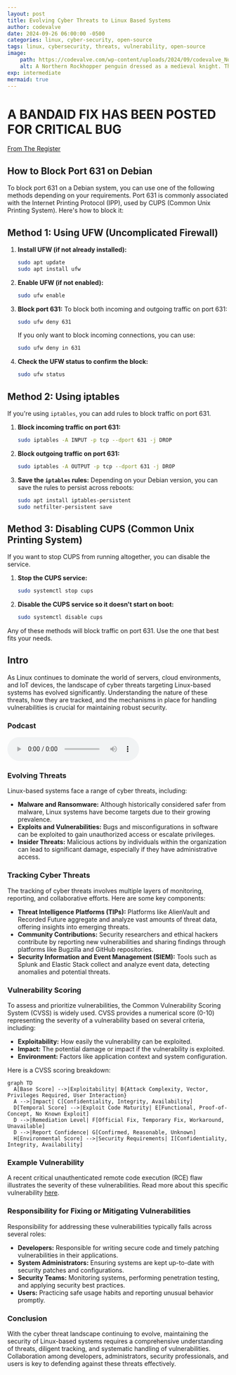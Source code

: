 ```yaml
---
layout: post
title: Evolving Cyber Threats to Linux Based Systems
author: codevalve
date: 2024-09-26 06:00:00 -0500
categories: linux, cyber-security, open-source
tags: linux, cybersecurity, threats, vulnerability, open-source
image: 
    path: https://codevalve.com/wp-content/uploads/2024/09/codevalve_Northern_Rock_Hopper_Penguin_as_a_medieval_knight_h_08529ed3-63ac-49d1-b5e6-619b79be969f_1.png
    alt: A Northern Rockhopper penguin dressed as a medieval knight. The penguin wears a suit of armor, complete with a helmet featuring a plume resembling the penguin's natural feathered crest. The image is a playful mix of wildlife and medieval elements.
exp: intermediate
mermaid: true
---
```


# A BANDAID FIX HAS BEEN POSTED FOR CRITICAL BUG

[From The Register](https://www.theregister.com/2024/09/26/unauthenticated_rce_bug_linux/?td=readmore)

## How to Block Port 631 on Debian

To block port 631 on a Debian system, you can use one of the following methods depending on your requirements. Port 631 is commonly associated with the Internet Printing Protocol (IPP), used by CUPS (Common Unix Printing System). Here's how to block it:

## Method 1: Using UFW (Uncomplicated Firewall)

1. **Install UFW (if not already installed):**

   ```bash
   sudo apt update  
   sudo apt install ufw  
   ```

2. **Enable UFW (if not enabled):**

   ```bash
   sudo ufw enable  
   ```

3. **Block port 631:** To block both incoming and outgoing traffic on port 631:

   ```bash
   sudo ufw deny 631  
   ```

   If you only want to block incoming connections, you can use:

   ```bash
   sudo ufw deny in 631  
   ```

4. **Check the UFW status to confirm the block:**

   ```bash
   sudo ufw status  
   ```

## Method 2: Using iptables

If you're using `iptables`, you can add rules to block traffic on port 631.

1. **Block incoming traffic on port 631:**

   ```bash
   sudo iptables -A INPUT -p tcp --dport 631 -j DROP  
   ```

2. **Block outgoing traffic on port 631:**

   ```bash
   sudo iptables -A OUTPUT -p tcp --dport 631 -j DROP  
   ```

3. **Save the `iptables` rules:** Depending on your Debian version, you can save the rules to persist across reboots:

   ```bash
   sudo apt install iptables-persistent  
   sudo netfilter-persistent save  
   ```

## Method 3: Disabling CUPS (Common Unix Printing System)

If you want to stop CUPS from running altogether, you can disable the service.

1. **Stop the CUPS service:**

   ```bash
   sudo systemctl stop cups  
   ```

2. **Disable the CUPS service so it doesn't start on boot:**

   ```bash
   sudo systemctl disable cups  
   ```

Any of these methods will block traffic on port 631. Use the one that best fits your needs.


## Intro

As Linux continues to dominate the world of servers, cloud environments, and IoT devices, the landscape of cyber threats targeting Linux-based systems has evolved significantly. Understanding the nature of these threats, how they are tracked, and the mechanisms in place for handling vulnerabilities is crucial for maintaining robust security.

### Podcast

<audio ref='podcast' src="https://codevalve.com/wp-content/uploads/2024/09/Evolving-Cyber-Threats-to-Linux-Based-Systems.mp3" controls></audio>

### Evolving Threats

Linux-based systems face a range of cyber threats, including:

- **Malware and Ransomware:** Although historically considered safer from malware, Linux systems have become targets due to their growing prevalence.
- **Exploits and Vulnerabilities:** Bugs and misconfigurations in software can be exploited to gain unauthorized access or escalate privileges.
- **Insider Threats:** Malicious actions by individuals within the organization can lead to significant damage, especially if they have administrative access.

### Tracking Cyber Threats

The tracking of cyber threats involves multiple layers of monitoring, reporting, and collaborative efforts. Here are some key components:

- **Threat Intelligence Platforms (TIPs):** Platforms like AlienVault and Recorded Future aggregate and analyze vast amounts of threat data, offering insights into emerging threats.
- **Community Contributions:** Security researchers and ethical hackers contribute by reporting new vulnerabilities and sharing findings through platforms like Bugzilla and GitHub repositories.
- **Security Information and Event Management (SIEM):** Tools such as Splunk and Elastic Stack collect and analyze event data, detecting anomalies and potential threats.

### Vulnerability Scoring

To assess and prioritize vulnerabilities, the Common Vulnerability Scoring System (CVSS) is widely used. CVSS provides a numerical score (0-10) representing the severity of a vulnerability based on several criteria, including:

- **Exploitability:** How easily the vulnerability can be exploited.
- **Impact:** The potential damage or impact if the vulnerability is exploited.
- **Environment:** Factors like application context and system configuration.

Here is a CVSS scoring breakdown:

```mermaid
graph TD
  A[Base Score] -->|Exploitability| B{Attack Complexity, Vector, Privileges Required, User Interaction}
  A -->|Impact| C[Confidentiality, Integrity, Availability]
  D[Temporal Score] -->|Exploit Code Maturity| E[Functional, Proof-of-Concept, No Known Exploit]
  D -->|Remediation Level| F[Official Fix, Temporary Fix, Workaround, Unavailable]
  D -->|Report Confidence| G[Confirmed, Reasonable, Unknown]
  H[Environmental Score] -->|Security Requirements| I[Confidentiality, Integrity, Availability]
```

### Example Vulnerability

A recent critical unauthenticated remote code execution (RCE) flaw illustrates the severity of these vulnerabilities. Read more about this specific vulnerability [here](https://cybersecuritynews.com/critical-unauthenticated-rce-flaw/).

### Responsibility for Fixing or Mitigating Vulnerabilities

Responsibility for addressing these vulnerabilities typically falls across several roles:

- **Developers:** Responsible for writing secure code and timely patching vulnerabilities in their applications.
- **System Administrators:** Ensuring systems are kept up-to-date with security patches and configurations.
- **Security Teams:** Monitoring systems, performing penetration testing, and applying security best practices.
- **Users:** Practicing safe usage habits and reporting unusual behavior promptly.

### Conclusion

With the cyber threat landscape continuing to evolve, maintaining the security of Linux-based systems requires a comprehensive understanding of threats, diligent tracking, and systematic handling of vulnerabilities. Collaboration among developers, administrators, security professionals, and users is key to defending against these threats effectively.